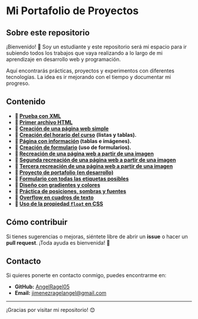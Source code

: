 # Mi Portafolio de Proyectos

## Sobre este repositorio
¡Bienvenido! 👋 Soy un estudiante y este repositorio será mi espacio para ir subiendo todos los trabajos que vaya realizando a lo largo de mi aprendizaje en desarrollo web y programación.

Aquí encontrarás prácticas, proyectos y experimentos con diferentes tecnologías. La idea es ir mejorando con el tiempo y documentar mi progreso.

## Contenido
- **📂 [Prueba con XML](../LDM/UD1_Act1/PruebaXML.xml)**
- **📂 [Primer archivo HTML](../LDM/UD2_Act1/Index.html)**
- **📂 [Creación de una página web simple](../LDM/UD2_Act2/Angel_actividad2.html)**
- **📂 [Creación del horario del curso](../LDM/UD2_Act3/Horario.html) (listas y tablas).**
- **📂 [Página con información](../LDM/UD2_Act4/G%C3%A9nerosMusicales.html) (tablas e imágenes).**
- **📂 [Creación de formulario](../LDM/UD2_Act5/Creaci%C3%B3nFormular%C3%ADo.html) (uso de formularios).**
- **📂 [Recreación de una página web a partir de una imagen](../LDM/UD3_Act1/Index.html)**
- **📂 [Segunda recreación de una página web a partir de una imagen](../LDM/UD3_Act2/Index.html)**
- **📂 [Tercera recreación de una página web a partir de una imagen](../LDM/UD3_Act2/News.html)**
- **📂 [Proyecto de portafolio (en desarrollo)](../LDM/UD3_Portafolio/WebPropia_Act6.html)**
- **📂 [Formulario con todas las etiquetas posibles](../LDM/Cuestionario/index.html)**
- **📂 [Diseño con gradientes y colores](../LDM/GradiantesYColores/index.html)**
- **📂 [Práctica de posiciones, sombras y fuentes](../LDM/positions-shadows-fonts/index.html)**
- **📂 [Overflow en cuadros de texto](../LDM/Textos/Index.html)**
- **📂 [Uso de la propiedad `float` en CSS](../LDM/Flotante/Index.html)**

## Cómo contribuir
Si tienes sugerencias o mejoras, siéntete libre de abrir un **issue** o hacer un **pull request**. ¡Toda ayuda es bienvenida! 🚀

## Contacto
Si quieres ponerte en contacto conmigo, puedes encontrarme en:
- **GitHub:** [AngelRagel05](https://github.com/AngelRagel05)
- **Email:** [jimenezragelangel@gmail.com](mailto:jimenezragelangel@gmail.com)

---
¡Gracias por visitar mi repositorio! 😊